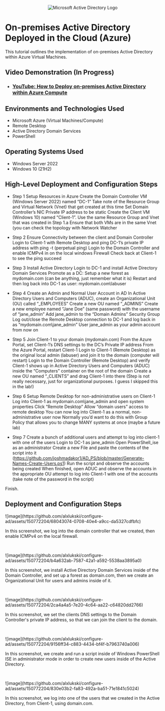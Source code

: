 <p align="center">
<img src="https://i.imgur.com/pU5A58S.png" alt="Microsoft Active Directory Logo"/>
</p>

<h1>On-premises Active Directory Deployed in the Cloud (Azure)</h1>
This tutorial outlines the implementation of on-premises Active Directory within Azure Virtual Machines.<br />


<h2>Video Demonstration (In Progress)</h2>

- ### [YouTube: How to Deploy on-premises Active Directory within Azure Compute](https://www.youtube.com)

<h2>Environments and Technologies Used</h2>

- Microsoft Azure (Virtual Machines/Compute)
- Remote Desktop
- Active Directory Domain Services
- PowerShell

<h2>Operating Systems Used </h2>

- Windows Server 2022
- Windows 10 (21H2)

<h2>High-Level Deployment and Configuration Steps</h2>

- Step 1
Setup Resources in Azure
Create the Domain Controller VM (Windows Server 2022) named “DC-1”
Take note of the Resource Group and Virtual Network (Vnet) that get created at this time
Set Domain Controller’s NIC Private IP address to be static
Create the Client VM (Windows 10) named “Client-1”. Use the same Resource Group and Vnet that was created in Step 1.a
Ensure that both VMs are in the same Vnet (you can check the topology with Network Watcher

- Step 2
Ensure Connectivity between the client and Domain Controller
Login to Client-1 with Remote Desktop and ping DC-1’s private IP address with ping -t <ip address> (perpetual ping)
Login to the Domain Controller and enable ICMPv4 in on the local windows Firewall
Check back at Client-1 to see the ping succeed

- Step 3
Install Active Directory
Login to DC-1 and install Active Directory Domain Services
Promote as a DC: Setup a new forest as mydomain.com (can be anything, just remember what it is)
Restart and then log back into DC-1 as user: mydomain.com\labuser

- Step 4
Create an Admin and Normal User Account in AD
In Active Directory Users and Computers (ADUC), create an Organizational Unit (OU) called “_EMPLOYEES”
Create a new OU named “_ADMINS”
Create a new employee named “Jane Doe” (same password) with the username of “jane_admin”
Add jane_admin to the “Domain Admins” Security Group
Log out/close the Remote Desktop connection to DC-1 and log back in as “mydomain.com\jane_admin”
User jane_admin as your admin account from now on

- Step 5
Join Client-1 to your domain (mydomain.com)
From the Azure Portal, set Client-1’s DNS settings to the DC’s Private IP address
From the Azure Portal, restart Client-1
Login to Client-1 (Remote Desktop) as the original local admin (labuser) and join it to the domain (computer will restart)
Login to the Domain Controller (Remote Desktop) and verify Client-1 shows up in Active Directory Users and Computers (ADUC) inside the “Computers” container on the root of the domain
Create a new OU named “_CLIENTS” and drag Client-1 into there (Step is not really necessary, just for organizational purposes. I guess I skipped this in the lab!)

- Step 6
Setup Remote Desktop for non-administrative users on Client-1
Log into Client-1 as mydomain.com\jane_admin and open system properties
Click “Remote Desktop”
Allow “domain users” access to remote desktop
You can now log into Client-1 as a normal, non-administrative user now
Normally you’d want to do this with Group Policy that allows you to change MANY systems at once (maybe a future lab)

- Step 7
Create a bunch of additional users and attempt to log into client-1 with one of the users
Login to DC-1 as jane_admin
Open PowerShell_ise as an administrator
Create a new File and paste the contents of the script into it (https://github.com/joshmadakor1/AD_PS/blob/master/Generate-Names-Create-Users.ps1)
Run the script and observe the accounts being created
When finished, open ADUC and observe the accounts in the appropriate OU
attempt to log into Client-1 with one of the accounts (take note of the password in the script)

Finish.


<h2>Deployment and Configuration Steps</h2>

<p>
![image](https://github.com/alxlukski/configure-ad/assets/150772204/68043074-0708-40e4-a9cc-da5327cdfbfc)
</p>
<p>
In this screenshot, we log into the domain controller that we created, then enable ICMPv4 on the local firewall.
</p>
<br />

<p>
![image](https://github.com/alxlukski/configure-ad/assets/150772204/b4a632ab-7587-42a1-a592-5538aa3895a0)
</p>
<p>
In this screenshot, we install Active Directory Domain Services inside of the Domain Controller, and set up a forest as domain.com, then we create an Organizational Unit for users and admins inside of it.
</p>
<br />

<p>
![image](https://github.com/alxlukski/configure-ad/assets/150772204/2ca4a4a5-7e20-4c64-aa22-c64820dd2766)
</p>
<p>
In this screenshot, we set the clients DNS settings to the Domain Controller's private IP address, so that we can join the client to the domain.
</p>
<br />

<p>
![image](https://github.com/alxlukski/configure-ad/assets/150772204/9156ff34-c883-4434-bf4f-b7963740a006)
</p>
<p>
In this screenshot, we create and run a script inside of Windows PowerShell ISE in administrator mode in order to create new users inside of the Active Directory.
</p>
<br />

<p>
![image](https://github.com/alxlukski/configure-ad/assets/150772204/830e03b2-fa83-492a-ba51-71e1841c5024)
</p>
<p>
In this screenshot, we log into one of the users that we created in the Active Directory, from Client-1, using domain.com.
</p>
<br />
